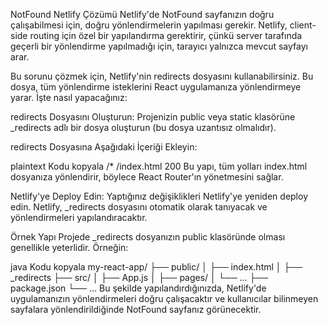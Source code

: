 <!-- Bu projenin amacı

404 rotalarını işlemek

<Nav /> bileşeninde etkin sayfayı vurgulayın
<ProductDelivery /> öğesini ürün ayrıntıları için bir alt sayfa olarak oluşturun
Daha spesifik talimatlar için okumaya devam edin:

Kullanıcı 404'e ulaştığında, Sayfa bulunamadı metnini içeren bir h2 ve Sayfa bulunamadı içeren bir paragraf görmelidir
İsteğe bağlı: Ana sayfaya bir geri dönüş bağlantısı ekleyin.
404'ü test etmek isterseniz, mevcut olmayan bir rotaya bağlantı ekleyebilirsiniz.

<Nav /> içinde aktif sayfayı vurgulayın Size 3 farklı sayfaya bağlantı içeren bir Nav bileşeni verdik. Geçerli sayfayı vurgulamak için  nav-active class'ını kullanın.

Kullanıcı / üzerindeyken Home vurgulanmalıdır.
Kullanıcı /about üzerindeyken About vurgulanmalıdır.
Kullanıcı aşağıdaki yollardan herhangi birindeyken Products (Ürünler) vurgulanmalıdır: /products, /products/:id ve /products/:id/delivery.

<ProductDelivery /> bileşenini ürün detayları için bir alt sayfa olarak işleyin Kullanıcı ürün detayları sayfasını ziyaret ettiğinde, örneğin /products/2, teslimat notları için mevcut bir bağlantı vardır. Bu bağlantı kullanıcıyı /products/2/delivery sayfasına götürmeli ve <ProductDelivery /> bileşenini oluşturmalıdır.
Mevcut teslimat notları bağlantısını doğru yola sahip olacak şekilde güncelleyin. Her ürünün kendi teslimat alt yolu olmalıdır.
Kullanıcı bu alt rotaya geldiğinde < ProductDelivery /> bileşenini oluşturun. -->

NotFound Netlify Çözümü
Netlify'de NotFound sayfanızın doğru çalışabilmesi için, doğru yönlendirmelerin yapılması gerekir. Netlify, client-side routing için özel bir yapılandırma gerektirir, çünkü server tarafında geçerli bir yönlendirme yapılmadığı için, tarayıcı yalnızca mevcut sayfayı arar.

Bu sorunu çözmek için, Netlify'nin redirects dosyasını kullanabilirsiniz. Bu dosya, tüm yönlendirme isteklerini React uygulamanıza yönlendirmeye yarar. İşte nasıl yapacağınız:

redirects Dosyasını Oluşturun: Projenizin public veya static klasörüne _redirects adlı bir dosya oluşturun (bu dosya uzantısız olmalıdır).

redirects Dosyasına Aşağıdaki İçeriği Ekleyin:

plaintext
Kodu kopyala
/*    /index.html   200
Bu yapı, tüm yolları index.html dosyanıza yönlendirir, böylece React Router'ın yönetmesini sağlar.

Netlify'ye Deploy Edin: Yaptığınız değişiklikleri Netlify'ye yeniden deploy edin. Netlify, _redirects dosyasını otomatik olarak tanıyacak ve yönlendirmeleri yapılandıracaktır.

Örnek Yapı
Projede _redirects dosyanızın public klasöründe olması genellikle yeterlidir. Örneğin:

java
Kodu kopyala
my-react-app/
├── public/
│   ├── index.html
│   ├── _redirects
├── src/
│   ├── App.js
│   ├── pages/
│   └── ...
├── package.json
└── ...
Bu şekilde yapılandırdığınızda, Netlify'de uygulamanızın yönlendirmeleri doğru çalışacaktır ve kullanıcılar bilinmeyen sayfalara yönlendirildiğinde NotFound sayfanız görünecektir.






